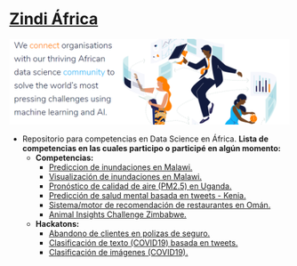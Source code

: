 # [Zindi África](https://zindi.africa/)

<center>
<img src = "img/readme.PNG" />
</center>

- Repositorio para competencias en Data Science en África. **Lista de competencias en las cuales participo o participé en algún momento:**
  - **Competencias:**
    - [Prediccion de inundaciones en Malawi.](https://zindi.africa/competitions/2030-vision-flood-prediction-in-malawi)
    - [Visualización de inundaciones en Malawi.](https://zindi.africa/competitions/2030-vision-data-visualization-and-reporting-challenge)
    - [Pronóstico de calidad de aire (PM2.5) en Uganda.](https://zindi.africa/competitions/airqo-ugandan-air-quality-forecast-challenge)
    - [Predicción de salud mental basada en tweets - Kenia.](https://zindi.africa/competitions/basic-needs-basic-rights-kenya-tech4mentalhealth)
    - [Sistema/motor de recomendación de restaurantes en Omán.](https://zindi.africa/competitions/akeed-restaurant-recommendation-challenge)
    - [Animal Insights Challenge Zimbabwe.](https://zindi.africa/competitions/animal-insights-challenge)
  - **Hackatons:**
    - [Abandono de clientes en polizas de seguro.](https://zindi.africa/hackathons/the-zimnat-insurance-assurance-challenge)
    - [Clasificación de texto (COVID19) basada en tweets.](https://zindi.africa/hackathons/covid-19-tweet-classification-challenge)
    - [Clasificación de imágenes (COVID19).](https://zindi.africa/competitions/zindiweekendz-learning-spot-the-mask-challenge)